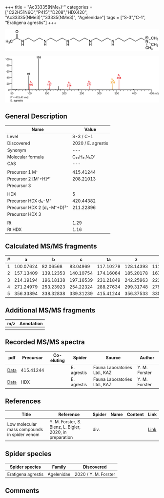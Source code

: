 +++
title = "Ac33335(NMe₃)⁺"
categories = ["C22H51N6O","P415","D208","HDX420",
"Ac33335(NMe3)","33335(NMe3)",
"Agelenidae"]
tags = ["S-3","C-1",
"Eratigena agrestis"]
+++

![](/img/Ac33335(NMe3).png)

![](/img_MSMS/415_Ac33335(NMe3)_Ea.png?classes=border)

## General Description

| Name                       | Value              |
|----------------------------|--------------------|
| Level                      | S-3 / C-1          |
| Discovered                 | 2020 / E. agrestis |
| Synonym                    | ---                |
| Molecular formula          | C₂₂H₅₁N₆O⁺                   |
| CAS                        | ---                |
|                            |                    |
| Precursor 1  M⁺         | 415.41244                   |
| Precursor 2 [M⁺+H]²⁺       | 208.21013                   |
| Precursor 3                |                    |
|                            |                    |
| HDX                        | 5                   |
| Precursor HDX    d₅-M⁺   | 420.44382                   |
| Precursor HDX 2 [d₅-M⁺+D]²⁺ | 211.22896                   |
| Precursor HDX 3            |                    |
|                            |                    |
| Rt                         | 1.29                   |
| Rt HDX                     | 1.16                   |

## Calculated MS/MS fragments

| # | a         | b         | c         | ta        | z         | y         | tz        |
|---|-----------|-----------|-----------|-----------|-----------|-----------|-----------|
| 1 | 100.07624 | 82.06568 | 83.04969 | 117.10279 | 128.14393 | 111.11738 | 146.17830 |
| 2 | 157.13409 | 139.12353 | 140.10754 | 174.16064 | 185.20178 | 167.16740 | 203.23615 |
| 3 | 214.19194 | 196.18138 | 197.16539 | 231.21849 | 242.25963 | 223.21743 | 260.29400 |
| 4 | 271.24979 | 253.23923 | 254.22324 | 288.27634 | 299.31748 | 279.26745 | 317.35185 |
| 5 | 356.33894 | 338.32838 | 339.31239 | 415.41244 | 356.37533 | 335.31748 | 374.40970 |

## Additional MS/MS fragments

| m/z | Annotation |
|-----|------------|
|     |            |

## Recorded MS/MS spectra

| pdf                                             | Precursor | Co-eluting | Spider      | Source                       | Author        |
|-------------------------------------------------|-----------|------------|-------------|------------------------------|---------------|
| [Data](/pdf/E-agrestis/415_Ac33335(NMe3)_Ea.pdf)   | 415.41244 |            | E. agrestis | Fauna Laboratories Ltd., KAZ | Y. M. Forster |
| [Data](/pdf/E-agrestis/415_Ac33335(NMe3)_Ea_HDX.pdf)   | HDX |            | E. agrestis | Fauna Laboratories Ltd., KAZ | Y. M. Forster |


## References

| Title | Reference | Spider | Name | Content | Link |
|-------|-----------|--------|------|---------|------|
| Low molecular mass compounds in spider venom      | Y. M. Forster, S. Bienz, L. Bigler, 2020, in preparation          | div.       |   |   | [Link](unknown) |

## Spider species

| Spider species     | Family     | Discovered           |
|--------------------|------------|----------------------|
| Eratigena agrestis | Agelenidae | 2020 / Y. M. Forster |

## Comments